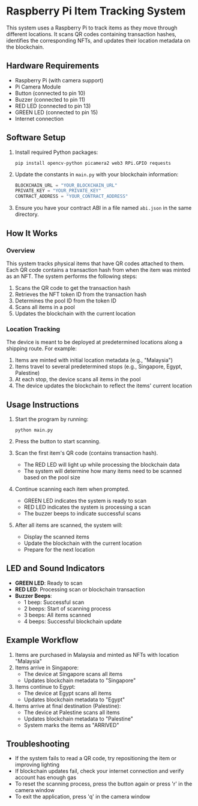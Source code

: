 # Raspberry Pi Item Tracking System

This system uses a Raspberry Pi to track items as they move through different locations. It scans QR codes containing transaction hashes, identifies the corresponding NFTs, and updates their location metadata on the blockchain.

## Hardware Requirements

- Raspberry Pi (with camera support)
- Pi Camera Module
- Button (connected to pin 10)
- Buzzer (connected to pin 11)
- RED LED (connected to pin 13)
- GREEN LED (connected to pin 15)
- Internet connection

## Software Setup

1. Install required Python packages:

   ```
   pip install opencv-python picamera2 web3 RPi.GPIO requests
   ```

2. Update the constants in `main.py` with your blockchain information:

   ```python
   BLOCKCHAIN_URL = "YOUR_BLOCKCHAIN_URL"
   PRIVATE_KEY = "YOUR_PRIVATE_KEY"
   CONTRACT_ADDRESS = "YOUR_CONTRACT_ADDRESS"
   ```

3. Ensure you have your contract ABI in a file named `abi.json` in the same directory.

## How It Works

### Overview

This system tracks physical items that have QR codes attached to them. Each QR code contains a transaction hash from when the item was minted as an NFT. The system performs the following steps:

1. Scans the QR code to get the transaction hash
2. Retrieves the NFT token ID from the transaction hash
3. Determines the pool ID from the token ID
4. Scans all items in a pool
5. Updates the blockchain with the current location

### Location Tracking

The device is meant to be deployed at predetermined locations along a shipping route. For example:

1. Items are minted with initial location metadata (e.g., "Malaysia")
2. Items travel to several predetermined stops (e.g., Singapore, Egypt, Palestine)
3. At each stop, the device scans all items in the pool
4. The device updates the blockchain to reflect the items' current location

## Usage Instructions

1. Start the program by running:

   ```
   python main.py
   ```

2. Press the button to start scanning.

3. Scan the first item's QR code (contains transaction hash).

   - The RED LED will light up while processing the blockchain data
   - The system will determine how many items need to be scanned based on the pool size

4. Continue scanning each item when prompted.

   - GREEN LED indicates the system is ready to scan
   - RED LED indicates the system is processing a scan
   - The buzzer beeps to indicate successful scans

5. After all items are scanned, the system will:
   - Display the scanned items
   - Update the blockchain with the current location
   - Prepare for the next location

## LED and Sound Indicators

- **GREEN LED**: Ready to scan
- **RED LED**: Processing scan or blockchain transaction
- **Buzzer Beeps**:
  - 1 beep: Successful scan
  - 2 beeps: Start of scanning process
  - 3 beeps: All items scanned
  - 4 beeps: Successful blockchain update

## Example Workflow

1. Items are purchased in Malaysia and minted as NFTs with location "Malaysia"
2. Items arrive in Singapore:
   - The device at Singapore scans all items
   - Updates blockchain metadata to "Singapore"
3. Items continue to Egypt:
   - The device at Egypt scans all items
   - Updates blockchain metadata to "Egypt"
4. Items arrive at final destination (Palestine):
   - The device at Palestine scans all items
   - Updates blockchain metadata to "Palestine"
   - System marks the items as "ARRIVED"

## Troubleshooting

- If the system fails to read a QR code, try repositioning the item or improving lighting
- If blockchain updates fail, check your internet connection and verify account has enough gas
- To reset the scanning process, press the button again or press 'r' in the camera window
- To exit the application, press 'q' in the camera window
